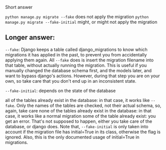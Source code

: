 Short answer

`python manage.py migrate --fake` does not apply the migration
`python manage.py migrate --fake-initial` might, or might not apply the migration

## Longer answer:

`--fake`: Django keeps a table called django_migrations to know which migrations it has applied in the past, to prevent you from accidentally applying them again. All `--fake` does is insert the migration filename into that table, without actually running the migration. This is useful if you manually changed the database schema first, and the models later, and want to bypass django's actions. However, during that step you are on your own, so take care that you don't end up in an inconsistent state.

`--fake-initial`: depends on the state of the database

all of the tables already exist in the database: in that case, it works like `--fake`. Only the names of the tables are checked, not their actual schema, so, again, take care
none of the tables already exist in the database: in that case, it works like a normal migration
some of the table already exist: you get an error. That's not supposed to happen, either you take care of the database, or django does.
Note that, `--fake-initial` is only taken into account if the migration file has initial=True in its class, otherwise the flag is ignored. Also, this is the only documented usage of initial=True in migrations.
